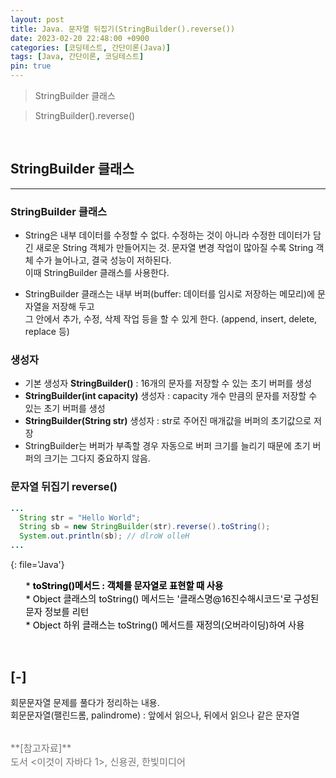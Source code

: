 ```yaml
---
layout: post
title: Java. 문자열 뒤집기(StringBuilder().reverse())
date: 2023-02-20 22:48:00 +0900
categories: [코딩테스트, 간단이론(Java)]
tags: [Java, 간단이론, 코딩테스트]
pin: true
---
```


> StringBuilder 클래스 

> StringBuilder().reverse()





<br>

<!-- todo: *string*.charAt(int index) : 특정 위치 문자 리턴 -->
## StringBuilder 클래스
---
### **StringBuilder 클래스**
* String은 내부 데이터를 수정할 수 없다. 수정하는 것이 아니라 수정한 데이터가 담긴 새로운 String 객체가 만들어지는 것. 
문자열 변경 작업이 많아질 수록 String 객체 수가 늘어나고, 결국 성능이 저하된다. <br>
이때 StringBuilder 클래스를 사용한다.

* StringBuilder 클래스는 내부 버퍼(buffer: 데이터를 임시로 저장하는 메모리)에 문자열을 저장해 두고<br>
그 안에서 추가, 수정, 삭제 작업 등을 할 수 있게 한다. (append, insert, delete, replace 등) <br>

### **생성자**
* 기본 생성자 **StringBuilder()** : 16개의 문자를 저장할 수 있는 초기 버퍼를 생성
* **StringBuilder(int capacity)** 생성자 : capacity 개수 만큼의 문자를 저장할 수 있는 초기 버퍼를 생성
* **StringBuilder(String str)** 생성자 : str로 주어진 매개값을 버퍼의 초기값으로 저장
* StringBuilder는 버퍼가 부족할 경우 자동으로 버퍼 크기를 늘리기 때문에 초기 버퍼의 크기는 그다지 중요하지 않음.


### **문자열 뒤집기 reverse()**
```java
...
  String str = "Hello World";
  String sb = new StringBuilder(str).reverse().toString();
  System.out.println(sb); // dlroW olleH
...
```
{: file='Java'}

<ul style='font-size: 0.9rem; color: black'>
* <b>toString()메서드 : 객체를 문자열로 표현할 때 사용</b> <br>
* Object 클래스의 toString() 메서드는 '클래스명@16진수해시코드'로 구성된 문자 정보를 리턴 <br>
* Object 하위 클래스는 toString() 메서드를 재정의(오버라이딩)하여 사용
</ul> 

<br>

## [-]
회문문자열 문제를 풀다가 정리하는 내용.\
회문문자열(팰린드롬, palindrome) : 앞에서 읽으나, 뒤에서 읽으나 같은 문자열


<br>

<span style='font-size: 0.95rem; color: #777;'>
**[참고자료]** <br>
도서 <이것이 자바다 1>, 신용권, 한빛미디어
</span> 